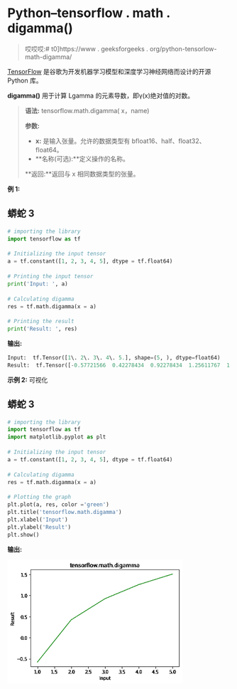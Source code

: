 # Python–tensorflow . math . digamma()

> 哎哎哎:# t0]https://www . geeksforgeeks . org/python-tensorlow-math-digamma/

[TensorFlow](https://www.geeksforgeeks.org/introduction-to-tensorflow/) 是谷歌为开发机器学习模型和深度学习神经网络而设计的开源 Python 库。

**digamma()** 用于计算 Lgamma 的元素导数，即γ(x)绝对值的对数。

> **语法:** tensorflow.math.digamma( x，name)
> 
> **参数:**
> 
> *   **x:** 是输入张量。允许的数据类型有 bfloat16、half、float32、float64。
> *   **名称(可选):**定义操作的名称。
> 
> **返回:**返回与 x 相同数据类型的张量。

**例 1:**

## 蟒蛇 3

```py
# importing the library
import tensorflow as tf

# Initializing the input tensor
a = tf.constant([1, 2, 3, 4, 5], dtype = tf.float64)

# Printing the input tensor
print('Input: ', a)

# Calculating digamma
res = tf.math.digamma(x = a)

# Printing the result
print('Result: ', res)
```

**输出:**

```py
Input:  tf.Tensor([1\. 2\. 3\. 4\. 5.], shape=(5, ), dtype=float64)
Result:  tf.Tensor([-0.57721566  0.42278434  0.92278434  1.25611767  1.50611767], shape=(5, ), dtype=float64)
```

**示例 2:** 可视化

## 蟒蛇 3

```py
# importing the library
import tensorflow as tf
import matplotlib.pyplot as plt

# Initializing the input tensor
a = tf.constant([1, 2, 3, 4, 5], dtype = tf.float64)

# Calculating digamma
res = tf.math.digamma(x = a)

# Plotting the graph
plt.plot(a, res, color ='green')
plt.title('tensorflow.math.digamma')
plt.xlabel('Input')
plt.ylabel('Result')
plt.show()
```

**输出:**

![](img/49e4b2befd28d5ca42535b6c2e959261.png)